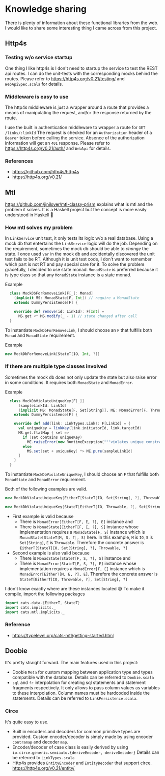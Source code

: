 # Knowledge sharing
There is plenty of information about these functional libraries from the web.  I would like to share some interesting thing I came across from this project.

## Http4s

### Testing w/o service startup
One thing I like http4s is I don't need to startup the service to test the REST api routes.  I can do the unit-tests with the corresponding mocks behind the routes.  Please refer to https://http4s.org/v0.21/testing/ and `WebApiSpec.scala` for details.

### Middleware is easy to use
The http4s middleware is just a wrapper around a route that provides a means of manipulating the request, and/or the response returned by the route.  

I use the built in authentication middleware to wrapper a route for `GET /links/:linkId`  The request is checked for an `Authorization` header of a `Bearer` token before calling the service.  Absence of the authorization information will get an `401` response.  Please refer to https://http4s.org/v0.21/auth/ and `WebApi` for details.

### References
* https://github.com/http4s/http4s
* https://http4s.org/v0.21/

## Mtl
https://github.com/jinilover/mtl-classy-prism explains what is mtl and the problem it solves.  It is a Haskell project but the concept is more easily understood in Haskell :slightly_smiling_face:

### How mtl solves my problem
In `LinkService` unit test, it only tests its logic w/o a real database.  Using a mock db that entertains the `LinkService` logic will do the job.  Depending on the requirement, sometimes the mock db should be able to *change* the state.  I once used `var` in the mock db and accidentally discovered the unit test fails to be RT.  Although it is unit test code, I don't want to remember which part is not RT and pay special care for it.  To solve the problem gracefully, I decided to use state monad.  `MonadState` is preferred because it is type class so that any `MonadState` instance is a state monad.

Example
```scala
  class MockDbForRemoveLink[F[_]: Monad]
    (implicit MS: MonadState[F, Int]) // require a MonadState
    extends DummyPersistence[F] {

    override def remove(id: LinkId): F[Int] =
      MS.get <* MS.modify(_ - 1) // state changed after call
  }
```

To instantiate `MockDbForRemoveLink`, I should choose an `F` that fulfills both `Monad` and `MonadState` requirement.

Example
```scala
new MockDbForRemoveLink[StateT[IO, Int, ?]]
```

### If there are multiple type classes involved
Sometimes the mock db does not only update the state but also raise error in some conditions.  It requires both `MonadState` and `MonadError`.

Example
```scala
  class MockDbViolateUniqueKey[F[_]]
      (sampleLinkId: LinkId)
      (implicit MS: MonadState[F, Set[String]], ME: MonadError[F, Throwable])
    extends DummyPersistence[F] {

    override def add(link: LinkTypes.Link): F[LinkId] = {
      val uniqueKey = linkKey(link.initiatorId, link.targetId)
      MS.get.flatMap { set =>
        if (set contains uniqueKey)
          ME.raiseError(new RuntimeException("""violates unique constraint "unique_unique_key""""))
        else
          MS.set(set + uniqueKey) *> ME.pure(sampleLinkId)
      }
    }
  }
```

To instantiate `MockDbViolateUniqueKey`, I should choose an `F` that fulfills both `MonadState` and `MonadError` requirement.

Both of the following examples are valid.
```scala
new MockDbViolateUniqueKey[EitherT[StateT[IO, Set[String], ?], Throwable, ?]]
```
```scala
new MockDbViolateUniqueKey[StateT[EitherT[IO, Throwable, ?], Set[String], ?]]
```

* First example is valid because 
    * There is `MonadError[EitherT[F, E, ?], E]` instance and
    * There is `MonadState[EitherT[F, E, ?], S]` instance whose implementation requires a `MonadState[F, S]` instance which is `MonadState[StateT[M, S, ?], S]` here.  In this example, `M` is `IO`, `S` is `Set[String]`, `E` is `Throwable`.  Therefore the concrete answer is `EitherT[StateT[IO, Set[String], ?], Throwable, ?]`
* Second example is also valid because
    * There is `MonadState[StateT[F, S, ?], S]` instance and
    * There is `MonadError[StateT[F, S, ?], E]` instance whose implementation requires a `MonadError[F, E]` instance which is `MonadError[EitherT[M, E, ?], E]`.  Therefore the concrete answer is `StateT[EitherT[IO, Throwable, ?], Set[String], ?]`

I don't know exactly where are these instances located :sweat_smile:  To make it compile, import the following packages
```scala
import cats.data.{EitherT, StateT}
import cats.implicits._
import cats.mtl.implicits._
```

### Reference
* https://typelevel.org/cats-mtl/getting-started.html

## Doobie
It's pretty straight forward.  The main features used in this project:
* Doobie `Meta` for custom mapping between application type and types compatible with the database.  Details can be referred to `Doobie.scala`
* `sql` and `fr` interpolation for creating sql statements and statement fragments respectively.  It only allows to pass column values as variables to these interpolation.  Column names must be hardcoded inside the statements.  Details can be referred to `LinkPersistence.scala`.

### Circe
It's quite easy to use.  
* Built in encoders and decoders for common primitive types are provided.  Custom encoder/decoder is simply made by using encoder `contramap` and decoder `map`.  
* Encoder/decoder of case class is easily derived by using `io.circe.generic.semiauto.{deriveEncoder, deriveDecoder}`  Details can be referred to `LinkTypes.scala`
* Http4s provides `EntityEncoder` and `EntityDecoder` that support circe.  https://http4s.org/v0.21/entity/